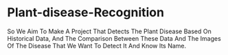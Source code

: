 # Plant-disease-Recognition
So We Aim To Make A Project That Detects The Plant Disease Based On Historical Data, And The Comparison Between These Data And The Images Of The Disease That We Want To Detect It And Know Its Name.
